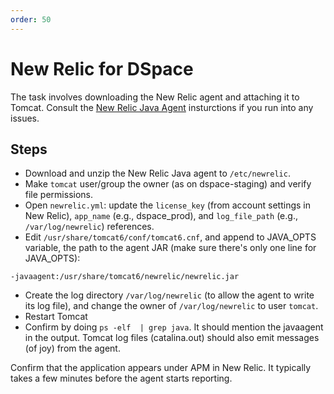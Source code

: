 ```yaml
---
order: 50
---
```

# New Relic for DSpace

The task involves downloading the New Relic agent and attaching it to Tomcat. Consult the [New Relic Java Agent](https://docs.newrelic.com/docs/agents/java-agent/installation/install-java-agent) insturctions if you run into any issues. 

## Steps

- Download and unzip the New Relic Java agent to `/etc/newrelic`.
- Make `tomcat` user/group the owner (as on dspace-staging) and verify file permissions.
- Open `newrelic.yml`: update the `license_key` (from account settings in New Relic), `app_name` (e.g., dspace_prod), and `log_file_path` (e.g., `/var/log/newrelic`) references.
- Edit `/usr/share/tomcat6/conf/tomcat6.cnf`, and append to JAVA_OPTS variable, the path to the agent JAR (make sure there's only one line for JAVA_OPTS):
```
-javaagent:/usr/share/tomcat6/newrelic/newrelic.jar
```
- Create the log directory `/var/log/newrelic` (to allow the agent to write its log file), and change the owner of `/var/log/newrelic` to user `tomcat`.
- Restart Tomcat
- Confirm by doing `ps -elf  | grep java`. It should mention the javaagent in the output. Tomcat log files (catalina.out) should
also emit messages (of joy) from the agent.

Confirm that the application appears under APM in New Relic. It typically takes a few minutes before the agent starts reporting.



